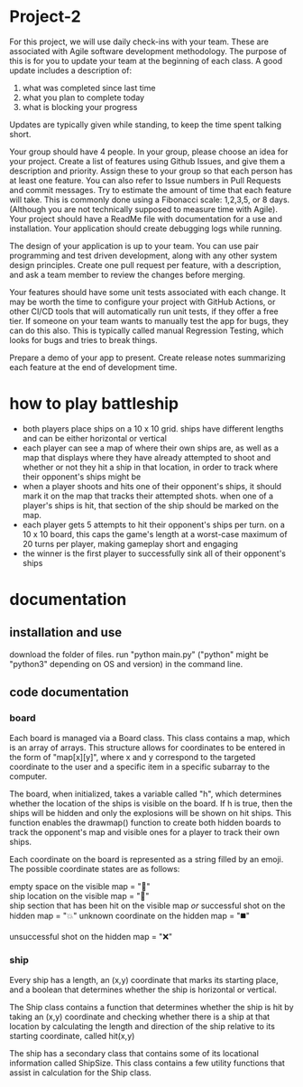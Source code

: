 # Project-2

For this project, we will use daily check-ins with your team.  These are associated with Agile software development methodology.  The purpose of this is for you to update your team at the beginning of each class.  A good update includes a description of:   

1) what was completed since last time 
2) what you plan to complete today 
3) what is blocking your progress 

Updates are typically given while standing, to keep the time spent talking short. 

Your group should have 4 people.  In your group, please choose an idea for your project.  Create a list of features using Github Issues, and give them a description and priority.  Assign these to your group so that each person has at least one feature.  You can also refer to Issue numbers in Pull Requests and commit messages.  Try to estimate the amount of time that each feature will take.  This is commonly done using a Fibonacci scale:  1,2,3,5, or 8 days.  (Although you are not technically supposed to measure time with Agile).  Your project should have a ReadMe file with documentation for a use and installation.  Your application should create debugging logs while running.  

The design of your application is up to your team. You can use pair programming and test driven development, along with any other system design principles.  Create one pull request per feature, with a description, and ask a team member to review the changes before merging.   

Your features should have some unit tests associated with each change.  It may be worth the time to configure your project with GitHub Actions, or other CI/CD tools that will automatically run unit tests, if they offer a free tier.  If someone on your team wants to manually test the app for bugs, they can do this also.  This is typically called manual Regression Testing, which looks for bugs and tries to break things. 

Prepare a demo of your app to present.  Create release notes summarizing each feature at the end of development time.

# how to play battleship

- both players place ships on a 10 x 10 grid. ships have different lengths and can be either horizontal or vertical
- each player can see a map of where their own ships are, as well as a map that displays where they have already attempted to shoot and whether or not they hit a ship in that location, in order to track where their opponent's ships might be
- when a player shoots and hits one of their opponent's ships, it should mark it on the map that tracks their attempted shots. when one of a player's ships is hit, that section of the ship should be marked on the map.
- each player gets 5 attempts to hit their opponent's ships per turn. on a 10 x 10 board, this caps the game's length at a worst-case maximum of 20 turns per player, making gameplay short and engaging
- the winner is the first player to successfully sink all of their opponent's ships

# documentation

## installation and use

download the folder of files. run "python main.py" ("python" might be "python3" depending on OS and version) in the command line.

## code documentation

### board

Each board is managed via a Board class. This class contains a map, which is an array of arrays. This structure allows for coordinates to be entered in the form of "map[x][y]", where x and y correspond to the targeted coordinate to the user and a specific item in a specific subarray to the computer.

The board, when initialized, takes a variable called "h", which determines whether the location of the ships is visible on the board. If h is true, then the ships will be hidden and only the explosions will be shown on hit ships. This function enables the drawmap() function to create both hidden boards to track the opponent's map and visible ones for a player to track their own ships.

Each coordinate on the board is represented as a string filled by an emoji. The possible coordinate states are as follows:

  empty space on the visible map = "🌊"  
  ship location on the visible map = "🚢"  
  ship section that has been hit on the visible map *or* successful shot on the hidden map = "💥" 
  unknown coordinate on the hidden map = "◼️"
  
  unsuccessful shot on the hidden map = "❌" 

### ship

Every ship has a length, an (x,y) coordinate that marks its starting place, and a boolean that determines whether the ship is horizontal or vertical. 

The Ship class contains a function that determines whether the ship is hit by taking an (x,y) coordinate and checking whether there is a ship at that location by calculating the length and direction of the ship relative to its starting coordinate, called hit(x,y)

The ship has a secondary class that contains some of its locational information called ShipSize. This class contains a few utility functions that assist in calculation for the Ship class.
